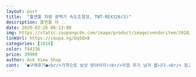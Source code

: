 ```yaml
---
layout: post 
title:  "툴앤툴 차량 광택기 속도조절형, TNT-REX326(S)" 
description: 툴앤툴 차 ..
date: 2020-02-26 06:13:00 
img: https://static.coupangcdn.com/image/product/image/vendoritem/2018/11/28/3610086150/27027e3d-6a8c-409f-b69b-5b97b8037d91.jpg 
linkUrl: https://coupa.ng/bq5Qx8 
categories: [1018] 
color: f44336 
price: 39900 
author: Ask View Shop 
cont:  "●구매후기●<br/>가격으로 보상 받아야지!<br/>리얼 후기 남겨 봅니다.<br/> 참고로 광택옹 및 왁싱용으로 구매 했고 고급패드는 블루 오랜지 블랙 마이크로화이바 총 4개 구매 사용했습니다.<br/> 일단 모터 힘은 충분히 만족합니다.<br/> 차에 전원만 인가된 상태의 경우엔 회전력이 잘 안나옵니다.<br/> 시동이 켜진 상태에서는 RPM차고 넘칩니다.<br/> 일단 세차 후 맥과이어스 uc + 블루패드로 초벌.<br/>.<br/>왠만한 기스나 스월마크 99%잡아줍니다.<br/> 사용시 광태끼 누루지 마시고 중력 힘으로만 돌려주시면 될듯하네요.<br/> 종벌은 오랜지패드로 다시 한번 쳐 주었고 그후 맥과이어스 골드 왁스와 블랙패드로 전체 왁스 도포후 마이크로화이바로 광을 냈습니다.<br/>.<br/> 매우 만족합니다.<br/> 팜고로 차량색깔은 검정입니다.<br/> 총 3시간만에 차량을 신차로 만들었습니다.<br/><br/>살짝대면 회전하고.<br/> 힘이조금들어가면.<br/> 흔드는 수준<br/>아주아주 만족스럽습니다 후기에 모터가 약하다  모터가 멈추고 안돌아간다 이런말고있는데 기스가 날정도록 세게 눌러서 안돌아갈만큼 힘을 주면서 하시려면 10만원 이상의 물건을 사셔야할뜻 보이네요 가볍게 왁스나 유막제거를 하기 위해서 사시는거라면 힘은 충분 하다고 생각이 드네요 줄길이도 넉넉하구요 체어맨 기준으로 줄길이도 충분합니다오히려 저는 길이가 너무 길어서 어깨위로 줄을 올리고 작업을했구요 사용하실때 6m 줄길이 조절해주는 거 다이소에 파니까 그걸로 길이 조절하시면서 사용하시면 바닥에 끌리거나 하는일 없이 사용가능하실꺼 같네요^^<br/>저는 젤타입 왁스랑 유막제거제랑 같이 사용하려고 구매했습니다^^ 만족스러운 결과가 있네요 ㅎㅎ<br/>회전시 힘이모자라서 흔드는 수준.<br/><br/>" 
---
```

